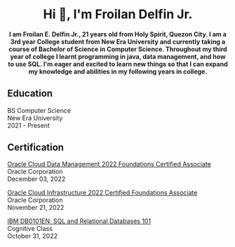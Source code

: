 <h1 align="center">Hi 👋, I'm Froilan Delfin Jr.</h1>
<h4 align="center">I am Froilan E. Delfin Jr., 21 years old from Holy Spirit, Quezon City. I am a 3rd year College student from New Era University and currently taking a course of Bachelor of Science in Computer Science. Throughout my third year of college I learnt programming in java, data management, and how to use SQL. I'm eager and excited to learn new things so that I can expand my knowledge and abilities in my following years in college.</h4>

## Education
<p>BS Computer Science<br>
New Era University<br>
2021 - Present</p>

## Certification
<p><a href="https://catalog-education.oracle.com/pls/certview/sharebadge?id=A22349219341FE52A7DAE79BF7A09041989E2AC1A22568138D068A46CECB885A">Oracle Cloud Data Management 2022 Foundations Certified Associate</a><br>
Oracle Corporation<br>
December 03, 2022</p>

<p><a href="https://catalog-education.oracle.com/pls/certview/sharebadge?id=47EDC181D2757E7B662821F895E6FA6713A635C4210DDBEBA1FBBCC2193A2D82">Oracle Cloud Infrastructure 2022 Certified Foundations Associate</a><br>
Oracle Corporation<br>
November 21, 2022</p>

<p><a href="https://courses.cognitiveclass.ai/certificates/18620b0497104b7498620f52fa483626)">IBM DB0101EN: SQL and Relational Databases 101</a><br>
Cognitive Class<br>
October 31, 2022 </p>

